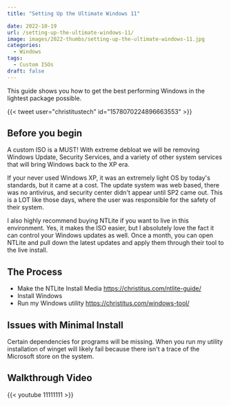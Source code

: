 ```yaml
---
title: "Setting Up the Ultimate Windows 11"

date: 2022-10-19
url: /setting-up-the-ultimate-windows-11/
image: images/2022-thumbs/setting-up-the-ultimate-windows-11.jpg
categories:
  - Windows
tags:
  - Custom ISOs
draft: false
---
```

This guide shows you how to get the best performing Windows in the lightest package possible.
<!--more-->

{{< tweet user="christitustech" id="1578070224896663553" >}}

## Before you begin

A custom ISO is a MUST! With extreme debloat we will be removing Windows Update, Security Services, and a variety of other system services that will bring Windows back to the XP era. 

If your never used Windows XP, it was an extremely light OS by today's standards, but it came at a cost. The update system was web based, there was no antivirus, and security center didn't appear until SP2 came out. This is a LOT like those days, where the user was responsible for the safety of their system. 

I also highly recommend buying NTLite if you want to live in this environment. Yes, it makes the ISO easier, but I absolutely love the fact it can control your Windows updates as well. Once a month, you can open NTLite and pull down the latest updates and apply them through their tool to the live install. 

## The Process

- Make the NTLite Install Media <https://christitus.com/ntlite-guide/>
- Install Windows
- Run my Windows utility <https://christitus.com/windows-tool/>

## Issues with Minimal Install

Certain dependencies for programs will be missing. When you run my utility installation of winget will likely fail because there isn't a trace of the Microsoft store on the system. 




## Walkthrough Video

{{< youtube 11111111 >}}
